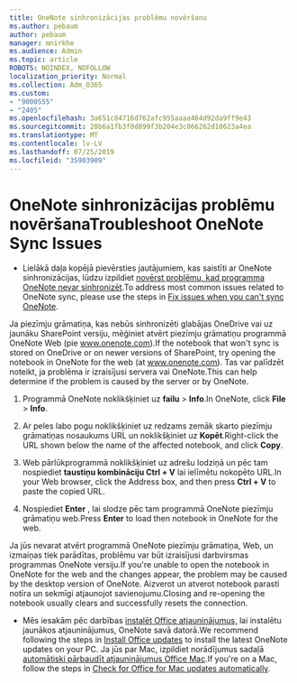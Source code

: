 ```yaml
---
title: OneNote sinhronizācijas problēmu novēršanu
ms.author: pebaum
author: pebaum
manager: mnirkhe
ms.audience: Admin
ms.topic: article
ROBOTS: NOINDEX, NOFOLLOW
localization_priority: Normal
ms.collection: Adm_O365
ms.custom:
- "9000555"
- "2405"
ms.openlocfilehash: 3a651c84716d762afc955aaaa464d92da9ff9e43
ms.sourcegitcommit: 20b6a1fb3f0d899f3b204e3c066262d10623a4ea
ms.translationtype: MT
ms.contentlocale: lv-LV
ms.lasthandoff: 07/25/2019
ms.locfileid: "35903909"
---
```

# <a name="troubleshoot-onenote-sync-issues"></a><span data-ttu-id="f946e-102">OneNote sinhronizācijas problēmu novēršana</span><span class="sxs-lookup"><span data-stu-id="f946e-102">Troubleshoot OneNote Sync Issues</span></span>

* <span data-ttu-id="f946e-103">Lielākā daļa kopējā pievērsties jautājumiem, kas saistīti ar OneNote sinhronizācijas, lūdzu izpildiet [novērst problēmu, kad programma OneNote nevar sinhronizēt](https://support.office.com/article/Fix-issues-when-you-can-t-sync-OneNote-299495ef-66d1-448f-90c1-b785a6968d45).</span><span class="sxs-lookup"><span data-stu-id="f946e-103">To address most common issues related to OneNote sync, please use the steps in [Fix issues when you can't sync OneNote](https://support.office.com/article/Fix-issues-when-you-can-t-sync-OneNote-299495ef-66d1-448f-90c1-b785a6968d45).</span></span>

<span data-ttu-id="f946e-104">Ja piezīmju grāmatiņa, kas nebūs sinhronizēti glabājas OneDrive vai uz jaunāku SharePoint versiju, mēģiniet atvērt piezīmju grāmatiņu programmā OneNote Web (pie www.onenote.com).</span><span class="sxs-lookup"><span data-stu-id="f946e-104">If the notebook that won't sync is stored on OneDrive or on newer versions of SharePoint, try opening the notebook in OneNote for the web (at www.onenote.com).</span></span> <span data-ttu-id="f946e-105">Tas var palīdzēt noteikt, ja problēma ir izraisījusi servera vai OneNote.</span><span class="sxs-lookup"><span data-stu-id="f946e-105">This can help determine if the problem is caused by the server or by OneNote.</span></span>

1. <span data-ttu-id="f946e-106">Programmā OneNote noklikšķiniet uz **failu** > **Info**.</span><span class="sxs-lookup"><span data-stu-id="f946e-106">In OneNote, click **File** > **Info**.</span></span>

2. <span data-ttu-id="f946e-107">Ar peles labo pogu noklikšķiniet uz redzams zemāk skarto piezīmju grāmatiņas nosaukums URL un noklikšķiniet uz **Kopēt**.</span><span class="sxs-lookup"><span data-stu-id="f946e-107">Right-click the URL shown below the name of the affected notebook, and click **Copy**.</span></span>

3. <span data-ttu-id="f946e-108">Web pārlūkprogrammā noklikšķiniet uz adrešu lodziņā un pēc tam nospiediet **taustiņu kombināciju Ctrl + V** lai ielīmētu nokopēto URL.</span><span class="sxs-lookup"><span data-stu-id="f946e-108">In your Web browser, click the Address box, and then press **Ctrl + V** to paste the copied URL.</span></span>

4. <span data-ttu-id="f946e-109">Nospiediet **Enter** , lai slodze pēc tam programmā OneNote piezīmju grāmatiņu web.</span><span class="sxs-lookup"><span data-stu-id="f946e-109">Press **Enter** to load then notebook in OneNote for the web.</span></span>

<span data-ttu-id="f946e-110">Ja jūs nevarat atvērt programmā OneNote piezīmju grāmatiņa, Web, un izmaiņas tiek parādītas, problēmu var būt izraisījusi darbvirsmas programmas OneNote versiju.</span><span class="sxs-lookup"><span data-stu-id="f946e-110">If you're unable to open the notebook in OneNote for the web and the changes appear, the problem may be caused by the desktop version of OneNote.</span></span> <span data-ttu-id="f946e-111">Aizverot un atverot notebook parasti notīra un sekmīgi atjaunojot savienojumu.</span><span class="sxs-lookup"><span data-stu-id="f946e-111">Closing and re-opening the notebook usually clears and successfully resets the connection.</span></span>

* <span data-ttu-id="f946e-112">Mēs iesakām pēc darbības [instalēt Office atjauninājumus,](https://support.office.com/article/Install-Office-updates-2ab296f3-7f03-43a2-8e50-46de917611c5) lai instalētu jaunākos atjauninājumus, OneNote savā datorā.</span><span class="sxs-lookup"><span data-stu-id="f946e-112">We recommend following the steps in [Install Office updates](https://support.office.com/article/Install-Office-updates-2ab296f3-7f03-43a2-8e50-46de917611c5) to install the latest OneNote updates on your PC.</span></span> <span data-ttu-id="f946e-113">Ja jūs par Mac, izpildiet norādījumus sadaļā [automātiski pārbaudīt atjauninājumus Office Mac](https://support.office.com/article/update-office-for-mac-automatically-bfd1e497-c24d-4754-92ab-910a4074d7c1).</span><span class="sxs-lookup"><span data-stu-id="f946e-113">If you're on a Mac, follow the steps in [Check for Office for Mac updates automatically](https://support.office.com/article/update-office-for-mac-automatically-bfd1e497-c24d-4754-92ab-910a4074d7c1).</span></span>